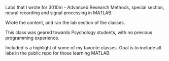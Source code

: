 
Labs that I wrote for 3010m - Advanced Research Methods, special section, neural recording and signal processing in MATLAB.

Wrote the content, and ran the lab section of the classes. 

This class was geared towards Psychology students, with no previous programming experience. 

Included is a highlight of some of my favorite classes. Goal is to include all labs in the public repo for those learning MATLAB. 

